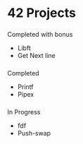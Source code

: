 # 42 Projects 

###
Completed with bonus
- Libft
- Get Next line
###
Completed
- Printf
- Pipex
###
In Progress
- fdf
- Push-swap

